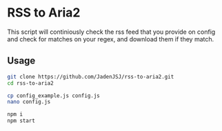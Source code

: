 # RSS to Aria2
This script will continiously check the rss feed that you provide on config
and check for matches on your regex, and download them if they match.

## Usage

```bash
git clone https://github.com/JadenJSJ/rss-to-aria2.git
cd rss-to-aria2

cp config_example.js config.js
nano config.js

npm i
npm start
```
